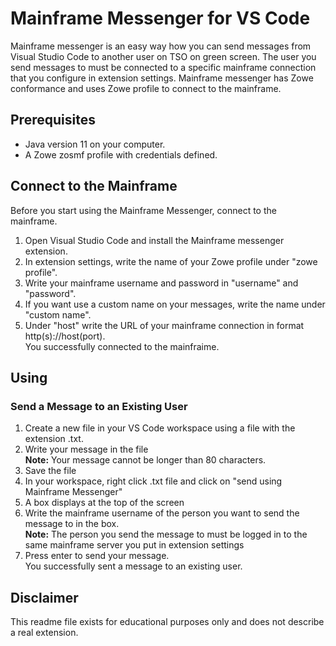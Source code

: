 # Mainframe Messenger for VS Code

Mainframe messenger is an easy way how you can send messages from Visual Studio Code to another user on TSO on green screen. The user you send messages to must be connected to a specific mainframe connection that you configure in extension settings. Mainframe messenger has Zowe conformance and uses Zowe profile to connect to the mainframe.

## Prerequisites

- Java version 11 on your computer.
- A Zowe zosmf profile with credentials defined.

## Connect to the Mainframe

Before you start using the Mainframe Messenger, connect to the mainframe.

1. Open Visual Studio Code and install the Mainframe messenger extension.
2. In extension settings, write the name of your Zowe profile under "zowe profile".
3. Write your mainframe username and password in "username" and "password".
4. If you want use a custom name on your messages, write the name under "custom name".
5. Under "host" write the URL of your mainframe connection in format http(s)://host(port).  
You successfully connected to the mainfraime.

## Using

### Send a Message to an Existing User

1. Create a new file in your VS Code workspace using a file with the extension .txt.
2. Write your message in the file   
**Note:** Your message cannot be longer than 80 characters.
3. Save the file
4. In your workspace, right click .txt file and click on "send using Mainframe Messenger"
5. A box displays at the top of the screen
6. Write the mainframe username of the person you want to send the message to in the box.  
**Note:** The person you send the message to must be logged in to the same mainframe server you put in extension settings
13. Press enter to send your message.  
You successfully sent a message to an existing user.

## Disclaimer

This readme file exists for educational purposes only and does not describe a real extension.
